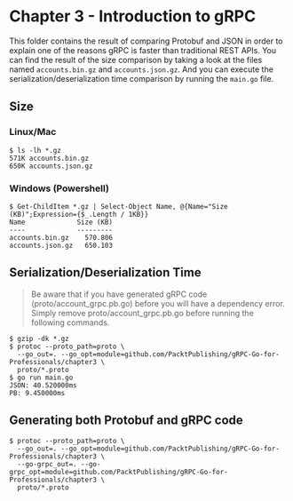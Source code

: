# Chapter 3 - Introduction to gRPC

This folder contains the result of comparing Protobuf and JSON in order to explain one of the reasons gRPC is faster than traditional REST APIs. You can find the result of the size comparison by taking a look at the files named `accounts.bin.gz` and `accounts.json.gz`. And you can execute the serialization/deserialization time comparison by running the `main.go` file.

## Size

### Linux/Mac

```shell
$ ls -lh *.gz
571K accounts.bin.gz
650K accounts.json.gz
```

### Windows (Powershell)

```shell
$ Get-ChildItem *.gz | Select-Object Name, @{Name="Size (KB)";Expression={$_.Length / 1KB}}
Name             Size (KB)
----             ---------
accounts.bin.gz    570.806
accounts.json.gz   650.103
```

## Serialization/Deserialization Time

> Be aware that if you have generated gRPC code (proto/account_grpc.pb.go) before you will have a dependency error. Simply remove proto/account_grpc.pb.go before running the following commands.

```shell
$ gzip -dk *.gz
$ protoc --proto_path=proto \
  --go_out=. --go_opt=module=github.com/PacktPublishing/gRPC-Go-for-Professionals/chapter3 \
  proto/*.proto
$ go run main.go
JSON: 40.520000ms
PB: 9.450000ms
```

## Generating both Protobuf and gRPC code

```shell
$ protoc --proto_path=proto \
  --go_out=. --go_opt=module=github.com/PacktPublishing/gRPC-Go-for-Professionals/chapter3 \
  --go-grpc_out=. --go-grpc_opt=module=github.com/PacktPublishing/gRPC-Go-for-Professionals/chapter3 \
  proto/*.proto
```
